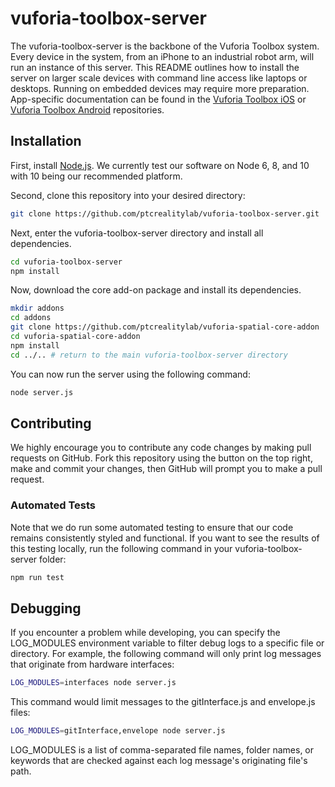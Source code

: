 # vuforia-toolbox-server

The vuforia-toolbox-server is the backbone of the Vuforia Toolbox system. Every
device in the system, from an iPhone to an industrial robot arm, will run an
instance of this server. This README outlines how to install the server on
larger scale devices with command line access like laptops or desktops. Running
on embedded devices may require more preparation. App-specific documentation
can be found in the [Vuforia Toolbox
iOS](https://github.com/ptcrealitylab/vuforia-toolbox-ios) or [Vuforia Toolbox
Android](https://github.com/ptcrealitylab/vuforia-toolbox-android)
repositories.

## Installation

First, install [Node.js](https://nodejs.org/en/). We currently test our
software on Node 6, 8, and 10 with 10 being our recommended platform.

Second, clone this repository into your desired directory:

```bash
git clone https://github.com/ptcrealitylab/vuforia-toolbox-server.git
```

Next, enter the vuforia-toolbox-server directory and install all dependencies.

```bash
cd vuforia-toolbox-server
npm install
```

Now, download the core add-on package and install its dependencies.

```bash
mkdir addons
cd addons
git clone https://github.com/ptcrealitylab/vuforia-spatial-core-addon
cd vuforia-spatial-core-addon
npm install
cd ../.. # return to the main vuforia-toolbox-server directory
```

You can now run the server using the following command:

```bash
node server.js
```

## Contributing

We highly encourage you to contribute any code changes by making pull requests
on GitHub. Fork this repository using the button on the top right, make and
commit your changes, then GitHub will prompt you to make a pull request.

### Automated Tests
Note that we do run some automated testing to ensure that our code remains
consistently styled and functional. If you want to see the results of this
testing locally, run the following command in your vuforia-toolbox-server
folder:

```bash
npm run test
```

## Debugging

If you encounter a problem while developing, you can specify the LOG_MODULES
environment variable to filter debug logs to a specific file or directory. For
example, the following command will only print log messages that originate from
hardware interfaces:

```bash
LOG_MODULES=interfaces node server.js
```

This command would limit messages to the gitInterface.js and envelope.js files:

```bash
LOG_MODULES=gitInterface,envelope node server.js
```

LOG_MODULES is a list of comma-separated file names, folder names, or keywords
that are checked against each log message's originating file's path.

